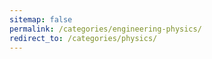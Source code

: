 ```yaml
---
sitemap: false
permalink: /categories/engineering-physics/
redirect_to: /categories/physics/
---
```

